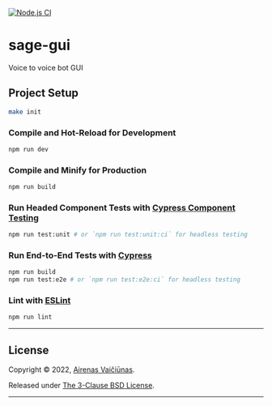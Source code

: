 [![Node.js CI](https://github.com/airenas/sage-gui/actions/workflows/node.js.yml/badge.svg)](https://github.com/airenas/sage-gui/actions/workflows/node.js.yml)

# sage-gui

Voice to voice bot GUI


## Project Setup

```sh
make init
```

### Compile and Hot-Reload for Development

```sh
npm run dev
```

### Compile and Minify for Production

```sh
npm run build
```

### Run Headed Component Tests with [Cypress Component Testing](https://on.cypress.io/component)

```sh
npm run test:unit # or `npm run test:unit:ci` for headless testing
```

### Run End-to-End Tests with [Cypress](https://www.cypress.io/)

```sh
npm run build
npm run test:e2e # or `npm run test:e2e:ci` for headless testing
```

### Lint with [ESLint](https://eslint.org/)

```sh
npm run lint
```

---

## License

Copyright © 2022, [Airenas Vaičiūnas](https://github.com/airenas).

Released under [The 3-Clause BSD License](LICENSE).

---